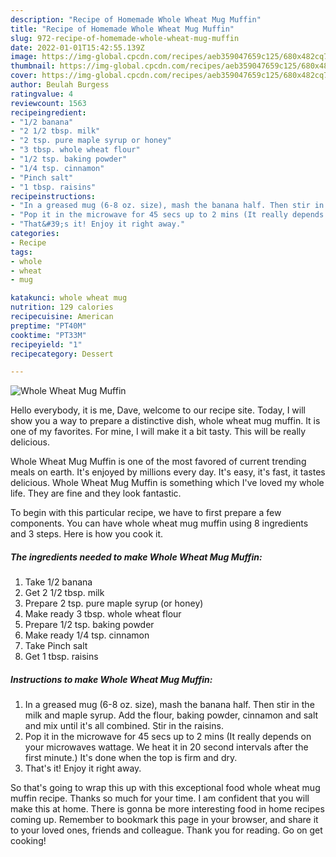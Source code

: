 ```yaml
---
description: "Recipe of Homemade Whole Wheat Mug Muffin"
title: "Recipe of Homemade Whole Wheat Mug Muffin"
slug: 972-recipe-of-homemade-whole-wheat-mug-muffin
date: 2022-01-01T15:42:55.139Z
image: https://img-global.cpcdn.com/recipes/aeb359047659c125/680x482cq70/whole-wheat-mug-muffin-recipe-main-photo.jpg
thumbnail: https://img-global.cpcdn.com/recipes/aeb359047659c125/680x482cq70/whole-wheat-mug-muffin-recipe-main-photo.jpg
cover: https://img-global.cpcdn.com/recipes/aeb359047659c125/680x482cq70/whole-wheat-mug-muffin-recipe-main-photo.jpg
author: Beulah Burgess
ratingvalue: 4
reviewcount: 1563
recipeingredient:
- "1/2 banana"
- "2 1/2 tbsp. milk"
- "2 tsp. pure maple syrup or honey"
- "3 tbsp. whole wheat flour"
- "1/2 tsp. baking powder"
- "1/4 tsp. cinnamon"
- "Pinch salt"
- "1 tbsp. raisins"
recipeinstructions:
- "In a greased mug (6-8 oz. size), mash the banana half. Then stir in the milk and maple syrup. Add the flour, baking powder, cinnamon and salt and mix until it&#39;s all combined. Stir in the raisins."
- "Pop it in the microwave for 45 secs up to 2 mins (It really depends on your microwaves wattage. We heat it in 20 second intervals after the first minute.) It&#39;s done when the top is firm and dry."
- "That&#39;s it! Enjoy it right away."
categories:
- Recipe
tags:
- whole
- wheat
- mug

katakunci: whole wheat mug 
nutrition: 129 calories
recipecuisine: American
preptime: "PT40M"
cooktime: "PT33M"
recipeyield: "1"
recipecategory: Dessert

---
```



![Whole Wheat Mug Muffin](https://img-global.cpcdn.com/recipes/aeb359047659c125/680x482cq70/whole-wheat-mug-muffin-recipe-main-photo.jpg)

Hello everybody, it is me, Dave, welcome to our recipe site. Today, I will show you a way to prepare a distinctive dish, whole wheat mug muffin. It is one of my favorites. For mine, I will make it a bit tasty. This will be really delicious.

Whole Wheat Mug Muffin is one of the most favored of current trending meals on earth. It's enjoyed by millions every day. It's easy, it's fast, it tastes delicious. Whole Wheat Mug Muffin is something which I've loved my whole life. They are fine and they look fantastic.




To begin with this particular recipe, we have to first prepare a few components. You can have whole wheat mug muffin using 8 ingredients and 3 steps. Here is how you cook it.

<!--inarticleads1-->

##### The ingredients needed to make Whole Wheat Mug Muffin:

1. Take 1/2 banana
1. Get 2 1/2 tbsp. milk
1. Prepare 2 tsp. pure maple syrup (or honey)
1. Make ready 3 tbsp. whole wheat flour
1. Prepare 1/2 tsp. baking powder
1. Make ready 1/4 tsp. cinnamon
1. Take Pinch salt
1. Get 1 tbsp. raisins




<!--inarticleads2-->

##### Instructions to make Whole Wheat Mug Muffin:

1. In a greased mug (6-8 oz. size), mash the banana half. Then stir in the milk and maple syrup. Add the flour, baking powder, cinnamon and salt and mix until it&#39;s all combined. Stir in the raisins.
1. Pop it in the microwave for 45 secs up to 2 mins (It really depends on your microwaves wattage. We heat it in 20 second intervals after the first minute.) It&#39;s done when the top is firm and dry.
1. That&#39;s it! Enjoy it right away.




So that's going to wrap this up with this exceptional food whole wheat mug muffin recipe. Thanks so much for your time. I am confident that you will make this at home. There is gonna be more interesting food in home recipes coming up. Remember to bookmark this page in your browser, and share it to your loved ones, friends and colleague. Thank you for reading. Go on get cooking!
